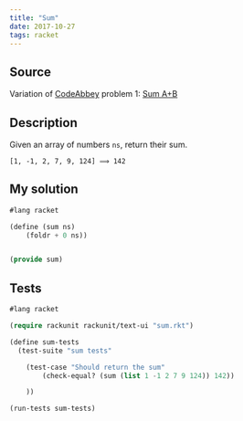 ```yaml
---
title: "Sum"
date: 2017-10-27
tags: racket
---
```


## Source

Variation of [CodeAbbey] problem 1: [Sum A+B]

[CodeAbbey]: http://www.codeabbey.com/
[Sum A+B]: http://www.codeabbey.com/index/task_view/sum-of-two


## Description

Given an array of numbers `ns`, return their sum.

```
[1, -1, 2, 7, 9, 124] ⟹ 142
```


## My solution

```lisp
#lang racket

(define (sum ns)
    (foldr + 0 ns))


(provide sum)
```


## Tests

```lisp
#lang racket

(require rackunit rackunit/text-ui "sum.rkt")

(define sum-tests
  (test-suite "sum tests"

    (test-case "Should return the sum"
        (check-equal? (sum (list 1 -1 2 7 9 124)) 142))

    ))

(run-tests sum-tests)
```
